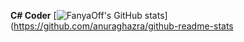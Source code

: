**C# Coder**
[![FanyaOff's GitHub stats](https://github-readme-stats.vercel.app/api?username=FanyaOff)](https://github.com/anuraghazra/github-readme-stats
